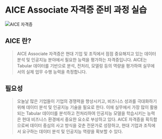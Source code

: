 # AICE Associate 자격증 준비 과정 실습

![AICE 자격증](https://fgobbnslcbjgothosvni.supabase.co/storage/v1/object/public/images/featured_image/2023-10-02T17:36:44.436Z-d2830558-4843-481c-8226-834f4eeb9565)

## AICE 란?
> AICE Associate 자격증은 현대 기업 및 조직에서 점점 중요해지고 있는 데이터 분석 및 인공지능 분야에서 필요한 능력을 평가하는 자격증입니다. AICE는 Tabular 데이터를 기반으로 분석, 전처리, 모델링 등의 역량을 평가하여 실무에서의 실제 업무 수행 능력을 측정합니다.


## 필요성
> 오늘날 많은 기업들이 기업의 경쟁력을 향상시키고, 비즈니스 성과를 극대화하기 위해 데이터 분석 및 인공지능 기술을 필요로 한다. 이에 실무에서 가장 많이 활용되는 Tabular 데이터를 분석하고 전처리하여 인공지능 모델을 학습시키는 능력은 현대 비즈니스 환경에서 중요한 요소로 부상하고 있다. AICE 자격증을 획득함으로써 데이터 중심의 사고 방식을 갖춘 전문가로 성장하고, 현대 기업과 조직에서 요구하는 데이터 분석 및 인공지능 역량을 확보할 수 있다.

